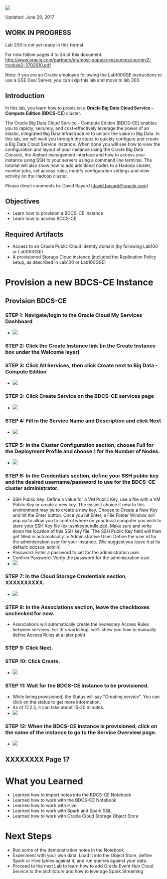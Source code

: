 ![](images/200/200.JPG)  

Updated: June 20, 2017

## WORK IN PROGRESS

Lab 200 is not yet ready in this format.

For now follow pages 4 to 24 of this document: http://www.oracle.com/partners/en/most-popular-resources/journey2-module2-3702610.pdf

Note: if you are an Oracle employee following the Lab100GSE instructions to use a GSE Deal Server, you can skip this lab and move to lab 300.


## Introduction

In this lab, you learn how to provision a **Oracle Big Data Cloud Service - Compute Edition (BDCS-CE)** cluster.  

The Oracle Big Data Cloud Service - Compute Edition (BDCS-CE) enables you to rapidly, securely, and cost-effectively leverage the power of an elastic, integrated Big Data Infrastructure to unlock the value in Big Data.   In this lab, we will walk you through the steps to quickly configure and create a Big Data Cloud Service instance.  When done you will see how to view the configuration and layout of your instance using the Oracle Big Data Console, the Ambari management interface and how to access your instance using SSH to your servers using a command line terminal.  The tutorial will also show how to add additional nodes to a Hadoop cluster, monitor jobs, set access rules, modify configuration settings and view activity on the Hadoop cluster.  


Please direct comments to: David Bayard (david.bayard@oracle.com)

## Objectives

- Learn how to provision a BDCS-CE instance
- Learn how to access BDCS-CE

## Required Artifacts

- Access to an Oracle Public Cloud identity domain (by following Lab100 or Lab100GSE)
- A provisioned Storage Cloud instance (included the Replication Policy setup, as described in Lab100 or Lab100GSE)

# Provision a new BDCS-CE Instance

## Provision BDCS-CE

### **STEP 1**: Navigate/login to the Oracle Cloud My Services Dashboard  

- ![](images/300/snap0011988.jpg) 

### **STEP 2**: Click the Create Instance link (in the Create Instance box under the Welcome layer)

### **STEP 3**: Click All Services, then click Create next to Big Data - Compute Edition

- ![](images/200/DashboardCreate.gif)  

### **STEP 3**: Click Create Service on the BDCS-CE services page

- ![](images/200/snap0012020.jpg)  

### **STEP 4**: Fill in the Service Name and Description and click Next

- ![](images/200/snap0012021.jpg)  

### **STEP 5**: In the Cluster Configuration section, choose **Full** for the Deployment Profile and choose **1** for the Number of Nodes.

- ![](images/200/BDCScreate1.gif)  


### **STEP 6**: In the Credentials section, define your SSH public key and the desired username/password to use for the BDCS-CE cluster administrator.

- SSH Public Key: Define a value for a VM Public Key, use a file with a VM Public Key or create a new key. The easiest choice if new to this environment may be to create a new key. Choose to Create a New Key and hit the Enter button.   Once you hit Enter, a File Folder Window will pop up to allow you to control where on your local computer you wish to store your SSH Key file (ex: sshkeybundle.zip).  Make sure and write down the location of this SSH key file.   The SSH Public Key field will then get filled in automatically.
= Administrative User: Define the user id for the administration user for your instance. (We suggest you leave it at its default: bdcsce_admin)
- Password: Enter a password to set for the administration user.
- Confirm Password: Verify the password for the administration user.
- ![](images/200/BDCScreate2.gif)  

### **STEP 7**: In the Cloud Storage Credentials section, XXXXXXXXXX.

- ![](images/200/BDCScreate3.gif)  

### **STEP 8**: In the Associations section, leave the checkboxes unchecked for now.

- Associations will automatically create the necessary Access Rules between services.  For this workshop, we'll show you how to manually define Access Rules at a later point.

### **STEP 9**: Click Next.

### **STEP 10**: Click Create.

- ![](images/200/snap0012022.jpg)  

### **STEP 11**: Wait for the BDCS-CE instance to be provisioned.

- While being provisioned, the Status will say "Creating service".  You can click on the status to get more information.
- As of 17.2.5, it can take about 15-20 minutes.
- ![](images/200/snap0012023.jpg)  

### **STEP 12**: When the BDCS-CE instance is provisioned, click on the name of the instance to go to the Service Overview page.

- ![](images/200/BDCSpostcreate.gif)  

## XXXXXXXX  Page 17



# What you Learned

- Learned how to import notes into the BDCS-CE Notebook
- Learned how to work with the BDCS-CE Notebook
- Learned how to work with Hive
- Learned how to work with Spark and Spark SQL
- Learned how to work with Oracle Cloud Storage Object Store

# Next Steps

- Run some of the demonstration notes in the Notebook
- Experiment with your own data.  Load it into the Object Store, define Spark or Hive tables against it, and run queries against your data.
- Proceed to the next Lab to learn how to add Oracle Event Hub Cloud Service to the architcture and how to leverage Spark Streaming